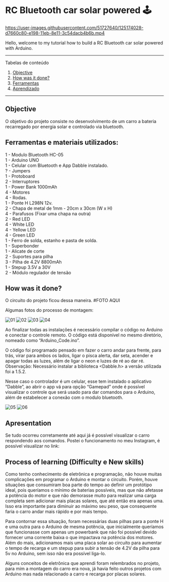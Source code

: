# RC Bluetooth car solar powered 🕹

https://user-images.githubusercontent.com/51727640/125174028-d7660c80-e198-11eb-8e11-3c54dacb4b6b.mp4

Hello, welcome to my tutorial how to build a RC Bluetooth car solar powered with Arduino.

*******
Tabelas de conteúdo 
 1. [Objective](#Objective)
 2. [How was it done?](#how)
 3. [Ferramentas](#tools)
 4. [Aprendizado](#Learning)

*******

<div id='Objective'/> 

## Objective
O objetivo do projeto consiste no desenvolvimento de um carro a bateria recarregado por energia solar e controlado via bluetooth. 


<div id='tools'/> 

## Ferramentas e materiais utilizados:
1 - Modulo Bluetooth HC-05 <br/>
1 - Arduino UNO <br/>
1 - Celular com Bluetooth e App Dabble instalado. <br/>
? - Jumpers <br/>
1 - Protoboard <br/>
2 - Interruptores <br/>
1 - Power Bank 1000mAh <br/>
4 - Motores <br/>
4 - Rodas.  <br/>
1 - Ponte H L298N 12v. <br/>
2 - Chapa de metal de 1mm - 20cm x 30cm (W x H) <br/>
4 - Parafusos (Fixar uma chapa na outra) <br/>
2 - Red LED <br/>
4 - White LED <br/>
4 - Yellow LED <br/>
4 - Green LED <br/>
1 - Ferro de solda, estanho e pasta de solda. <br/>
1 - Superbonder <br/>
1 - Alicate de corte <br/>
2 - Suportes para pilha <br/>
3 - Pilha de 4.2V 8800mAh <br/>
1 - Stepup 3.5V a 30V <br/>
2 - Módulo regulador de tensão <br/>


<div id='how'/> 

## How was it done?
O circuito do projeto ficou dessa maneira.
#FOTO AQUI

Algumas fotos do processo de montagem:

![01](https://user-images.githubusercontent.com/51727640/125173505-19da1a00-e196-11eb-8a46-53cf4396a69b.jpeg)
![02](https://user-images.githubusercontent.com/51727640/125173506-1b0b4700-e196-11eb-80fc-7d35a8bc251b.jpeg)
![03](https://user-images.githubusercontent.com/51727640/125173508-1b0b4700-e196-11eb-979d-93220a5f2177.jpeg)
![04](https://user-images.githubusercontent.com/51727640/125173509-1ba3dd80-e196-11eb-9b26-5511624a00e9.jpeg)

Ao finalizar todas as instalações é necessário compilar o código no Arduino e conectar o controle remoto. O código está disponível no mesmo diretório, nomeado como “Arduino_Code.ino”. 

O código foi programado pensado em fazer o carro andar para frente, para trás, virar para ambos os lados, ligar o pisca alerta, dar seta, acender e apagar todas as luzes, além de ligar o neon e luzes de ré ao dar ré. Observação: Necessário instalar a biblioteca <Dabble.h> a versão utilizada foi a 1.5.2.
 
Nesse caso o controlador é um celular, esse tem instalado o aplicativo “Dabble”, ao abrir o app vá para opção “Gamepad” onde é possível visualizar o controle que será usado para dar comandos para o Arduino, além de estabelecer a conexão com o modulo bluetooth. 

![05](https://user-images.githubusercontent.com/51727640/125174161-b4882800-e199-11eb-8a99-bc37c738f8e9.jpeg)
![06](https://user-images.githubusercontent.com/51727640/125174164-b6ea8200-e199-11eb-8133-31871ea506e8.jpeg)

## Apresentation
Se tudo ocorreu corretamente até aqui já é possível visualizar o carro respondendo aos comandos.
Postei o funcionamento no meu Instagram, é possível visualizar no link:


<div id='Learning'/>

## Process of learning (Difficulty e New skills)
Como tenho conhecimento de eletrônica e programação, não houve muitas complicações em programar o Arduino e montar o circuito. Porém, houve situações que consumiram boa parte do tempo ao definir um protótipo ideal, pois queríamos o mínimo de baterias possíveis, mas que não afetasse a potência do motor e que não demorasse muito para realizar uma carga completa sem adicionar mais placas solares, que até então era apenas uma. Isso era importante para diminuir ao máximo seu peso, que consequente faria o carro andar mais rápido e por mais tempo.

Para contornar essa situação, foram necessárias duas pilhas para a ponte H e uma outra para o Arduino de mesma potência, que inicialmente queríamos que funcionasse com apenas um powerbank que não foi possível devido fornecer uma corrente baixa o que impactava na potência dos motores. 
Além do mais, adicionamos mais uma placa solar ao circuito para aumentar o tempo de recarga e um stepup para subir a tensão de 4.2V da pilha para 5v no Arduino, sem isso não era possível liga-lo.

Alguns conceitos de eletrônica que aprendi foram relembrados no projeto, para mim a montagem do carro era nova, já havia feito outros projetos com Arduino mas nada relacionado a carro e recarga por placas solares. 

